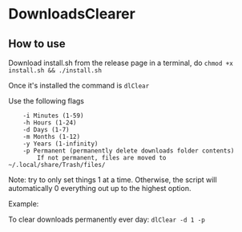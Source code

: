 # DownloadsClearer

## How to use
Download install.sh from the release page
in a terminal, do 
```chmod +x install.sh && ./install.sh```

Once it's installed the command is 
```dlClear ```

Use the following flags
```
    -i Minutes (1-59)
    -h Hours (1-24)
    -d Days (1-7)
    -m Months (1-12)
    -y Years (1-infinity)
    -p Permanent (permanently delete downloads folder contents)
        If not permanent, files are moved to ~/.local/share/Trash/files/
```

Note: try to only set things 1 at a time. Otherwise, the script will automatically 0 everything out up to the highest option.

Example: 

To clear downloads permanently ever day:
```dlClear -d 1 -p```

